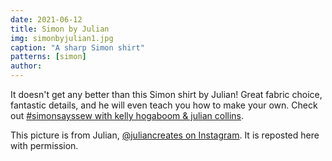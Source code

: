 ```yaml
---
date: 2021-06-12
title: Simon by Julian
img: simonbyjulian1.jpg
caption: "A sharp Simon shirt"
patterns: [simon]
author:
---
```


It doesn't get any better than this Simon shirt by Julian! Great fabric choice, fantastic details, and he will even teach you how to make your own. Check out [#simonsayssew with kelly hogaboom & julian collins](https://kelly.hogaboom.org/2020/07/simon-says-sew-with-kelly-hogaboom-and-julian-collins/).

<Note>

This picture is from Julian, [@juliancreates on Instagram](https://www.instagram.com/juliancreates/). It is reposted here with permission.

</Note>
